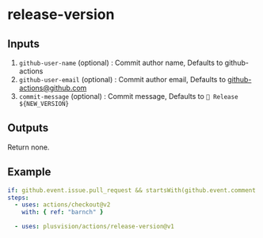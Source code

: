 # release-version

## Inputs

1. `github-user-name` (optional) : Commit author name, Defaults to github-actions
2. `github-user-email` (optional) : Commit author email, Defaults to github-actions@github.com
2. `commit-message` (optional) : Commit message, Defaults to `🎉 Release ${NEW_VERSION}`

## Outputs

Return none.

## Example

```yaml
if: github.event.issue.pull_request && startsWith(github.event.comment.body, '@github version ')
steps:
  - uses: actions/checkout@v2
    with: { ref: "barnch" }

  - uses: plusvision/actions/release-version@v1
```
